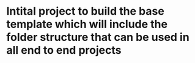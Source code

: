 # Intital project to build the base template which will include the folder structure that can be used in all end to end projects
